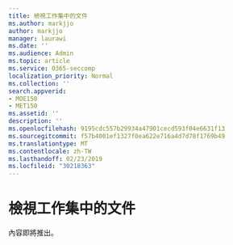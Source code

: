 ```yaml
---
title: 檢視工作集中的文件
ms.author: markjjo
author: markjjo
manager: laurawi
ms.date: ''
ms.audience: Admin
ms.topic: article
ms.service: O365-seccomp
localization_priority: Normal
ms.collection: ''
search.appverid:
- MOE150
- MET150
ms.assetid: ''
description: ''
ms.openlocfilehash: 9195cdc557b29934a47901cecd593f04e6631f13
ms.sourcegitcommit: f57b4001ef1327f0ea622e716a4d7d78f1769b49
ms.translationtype: MT
ms.contentlocale: zh-TW
ms.lasthandoff: 02/23/2019
ms.locfileid: "30218363"
---
```

# <a name="view-documents-in-a-working-set"></a>檢視工作集中的文件

內容即將推出。